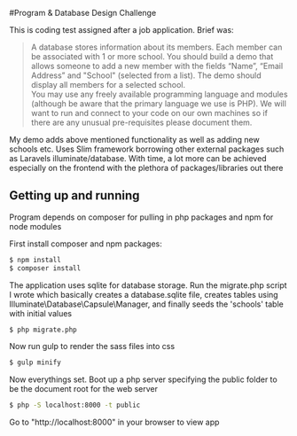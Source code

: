 #Program & Database Design Challenge

This is coding test assigned after a job application. Brief was:
>A database stores information about its members. Each member can be associated with 1 or more school.
You should build a demo that allows someone to add a new member with the fields “Name”, “Email Address” and "School" (selected from a list). The demo should display all members for a selected school.   
You may use any freely available programming language and modules (although be aware that the primary language we use is PHP). We will want to run and connect to your code on our own machines so if there are any unusual pre-requisites please document them.

My demo adds above mentioned functionality as well as adding new schools etc. Uses Slim framework borrowing other external packages such as Laravels illuminate/database. With time, a lot more can be achieved especially on the frontend with the plethora of packages/libraries out there

## Getting up and running

Program depends on composer for pulling in php packages and npm for node modules

First install composer and npm packages:

```bash
$ npm install
$ composer install
```

The application uses sqlite for database storage. Run the migrate.php script I wrote which basically creates a database.sqlite file, creates tables using Illuminate\Database\Capsule\Manager, and finally seeds the 'schools' table with initial values

```bash
$ php migrate.php
```

Now run gulp to render the sass files into css
```bash
$ gulp minify
```

Now everythings set. Boot up a php server specifying the public folder to be the document root for the web server
```bash
$ php -S localhost:8000 -t public
```

Go to "http://localhost:8000" in your browser to view app
